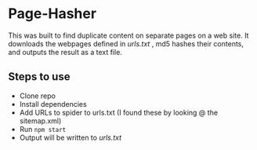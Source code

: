 # Page-Hasher
This was built to find duplicate content on separate pages on a web site.
It downloads the webpages defined in _urls.txt_ , md5 hashes their contents, and outputs the result as a text file. 

## Steps to use
* Clone repo
* Install dependencies
* Add URLs to spider to urls.txt (I found these by looking @ the sitemap.xml)
* Run ```npm start```
* Output will be written to _urls.txt_
